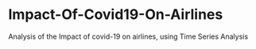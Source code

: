 # Impact-Of-Covid19-On-Airlines
Analysis of the Impact of covid-19 on airlines, using Time Series Analysis
